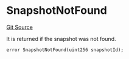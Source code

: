 # SnapshotNotFound
[Git Source](https://github.com-VargaElod23/Lara-staking/liquid-staking/blob/93907a3b8fb9a6839cf7eb3e681388f7e558b230/contracts/libs/SharedErrors.sol)

It is returned if the snapshot was not found.


```solidity
error SnapshotNotFound(uint256 snapshotId);
```

